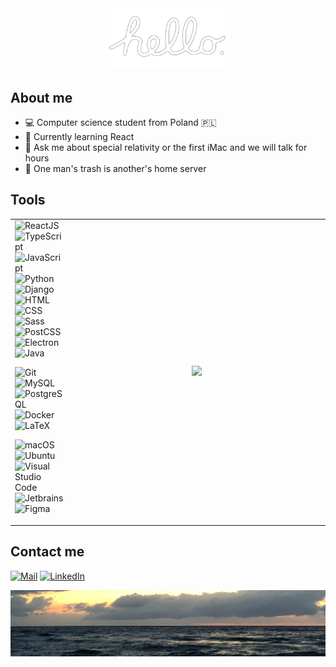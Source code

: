 <a href="https://www.youtube.com/watch?v=2B-XwPjn9YY">
<div align="center">
    <img src="./images/hello.png" alt="Macintosh hello" width="200"/>
</div>
</a>

<h2>About me</h2>
<ul>
    <li>💻  Computer science student from Poland 🇵🇱</li>
    <li>🔭  Currently learning React</li>
    <li>💬  Ask me about special relativity or the first iMac and we will talk for hours</li>
    <li>💾  One man's trash is another's home server</li>
</ul>

<h2>Tools</h2>

<table>
    <tr>
        <td>
<a><img src="https://img.shields.io/badge/-React-5B5658?style=for-the-badge&logo=react" alt="ReactJS"></a>
<a><img src="https://img.shields.io/badge/-TypeScript-5B5658?style=for-the-badge&logo=typescript" alt="TypeScript"></a>
<a><img src="https://img.shields.io/badge/-JavaScript-5B5658?style=for-the-badge&logo=javascript" alt="JavaScript"></a>
<a><img src="https://img.shields.io/badge/-Python-5B5658?style=for-the-badge&logo=python" alt="Python"></a>
<a><img src="https://img.shields.io/badge/-Django-5B5658?style=for-the-badge&logo=django" alt="Django"></a>
<a><img src="https://img.shields.io/badge/-HTML-5B5658?style=for-the-badge&logo=html5" alt="HTML"></a>
<a><img src="https://img.shields.io/badge/-CSS-5B5658?style=for-the-badge&logo=css3" alt="CSS"></a>
<a><img src="https://img.shields.io/badge/-Sass-5B5658?style=for-the-badge&logo=sass" alt="Sass"></a>
<a><img src="https://img.shields.io/badge/-PostCSS-5B5658?style=for-the-badge&logo=postcss" alt="PostCSS"></a>
<a><img src="https://img.shields.io/badge/-Electron-5B5658?style=for-the-badge&logo=electron" alt="Electron"></a>
<a><img src="https://img.shields.io/badge/-Java-5B5658?style=for-the-badge&logo=oracle" alt="Java"></a>  

<a><img src="https://img.shields.io/badge/-Git-5B5658?style=for-the-badge&logo=git" alt="Git"></a>
<a><img src="https://img.shields.io/badge/-MySQL-5B5658?style=for-the-badge&logo=mysql" alt="MySQL"></a>
<a><img src="https://img.shields.io/badge/-PostgreSQL-5B5658?style=for-the-badge&logo=postgresql" alt="PostgreSQL"></a>
<a><img src="https://img.shields.io/badge/-Docker-5B5658?style=for-the-badge&logo=docker" alt="Docker"></a>
<a><img src="https://img.shields.io/badge/-Latex-5B5658?style=for-the-badge&logo=latex" alt="LaTeX"></a>  

<a><img src="https://img.shields.io/badge/-macOS-5B5658?style=for-the-badge&logo=apple" alt="macOS"></a>
<a><img src="https://img.shields.io/badge/-Ubuntu-5B5658?style=for-the-badge&logo=ubuntu" alt="Ubuntu"></a>
<a><img src="https://img.shields.io/badge/-VS%20Code-5B5658?style=for-the-badge&logo=visualstudiocode" alt="Visual Studio Code"></a>
<a><img src="https://img.shields.io/badge/-Jetbrains-5B5658?style=for-the-badge&logo=jetbrains" alt="Jetbrains"></a>
<a><img src="https://img.shields.io/badge/-Figma-5B5658?style=for-the-badge&logo=figma" alt="Figma"></a>
        </td>
        <td width="400" align="center">
<img src="https://github-readme-stats.vercel.app/api/top-langs/?username=igorstalmach&theme=dracula&border_color=000&layout=compact">
        </td>
    </tr>
</table>


<h2>Contact me</h2>
<a href="mailto:igorstalmach@outlook.com"><img src="https://img.shields.io/badge/-Mail-DE685E?style=for-the-badge&logo=gmail" alt="Mail"></a>
<a href="https://www.linkedin.com/in/igorstalmach"><img src="https://img.shields.io/badge/-LinkedIn-0277B5?style=for-the-badge&logo=linkedin" alt="LinkedIn"></a>  

![photo of a beach, taken by me](./images/beach.jpeg)
